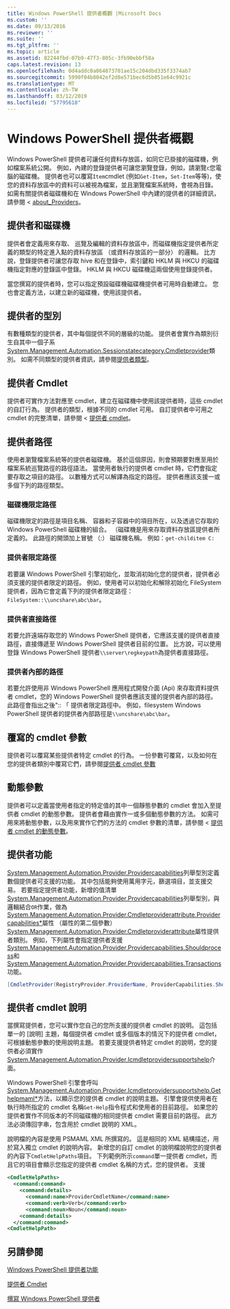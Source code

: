 ```yaml
---
title: Windows PowerShell 提供者概觀 |Microsoft Docs
ms.custom: ''
ms.date: 09/13/2016
ms.reviewer: ''
ms.suite: ''
ms.tgt_pltfrm: ''
ms.topic: article
ms.assetid: 82244fbd-07b9-47f3-805c-3fb90ebbf58a
caps.latest.revision: 13
ms.openlocfilehash: 0d4addc0a064873701ae15c204dbd335f3374ab7
ms.sourcegitcommit: 5990f04b8042ef2d8e571bec6d5b051e64c9921c
ms.translationtype: MT
ms.contentlocale: zh-TW
ms.lasthandoff: 03/12/2019
ms.locfileid: "57795618"
---
```

# <a name="windows-powershell-provider-overview"></a>Windows PowerShell 提供者概觀

Windows PowerShell 提供者可讓任何資料存放區，如同它已掛接的磁碟機，例如檔案系統公開。 例如，內建的登錄提供者可讓您瀏覽登錄，例如，請瀏覽`c`您電腦的磁碟機。 提供者也可以覆寫`Item`cmdlet (例如`Get-Item`，`Set-Item`等等)，使您的資料存放區中的資料可以被視為檔案，並且瀏覽檔案系統時，會視為目錄。 如需有關提供者磁碟機和在 Windows PowerShell 中內建的提供者的詳細資訊，請參閱 < [about_Providers](/powershell/module/microsoft.powershell.core/about/about_providers)。

## <a name="providers-and-drives"></a>提供者和磁碟機

提供者會定義用來存取、 巡覽及編輯的資料存放區中，而磁碟機指定提供者所定義的類型的特定進入點的資料存放區 （或資料存放區的一部分） 的邏輯。 比方說，登錄提供者可讓您存取 hive 和在登錄中，索引鍵和 HKLM 與 HKCU 的磁碟機指定對應的登錄區中登錄。 HKLM 與 HKCU 磁碟機這兩個使用登錄提供者。

當您撰寫的提供者時，您可以指定預設磁碟機磁碟機提供者可用時自動建立。 您也會定義方法，以建立新的磁碟機，使用該提供者。

## <a name="type-of-providers"></a>提供者的型別

有數種類型的提供者，其中每個提供不同的層級的功能。 提供者會實作為類別衍生自其中一個子系[System.Management.Automation.Sessionstatecategory.Cmdletprovider](/dotnet/api/System.Management.Automation.SessionStateCategory.CmdletProvider)類別。 如需不同類型的提供者資訊，請參閱[提供者類型](./provider-types.md)。

## <a name="provider-cmdlets"></a>提供者 Cmdlet

提供者可實作方法對應至 cmdlet，建立在磁碟機中使用該提供者時，這些 cmdlet 的自訂行為。 提供者的類型，根據不同的 cmdlet 可用。 自訂提供者中可用之 cmdlet 的完整清單，請參閱 <<c0> [ 提供者 cmdlet](./provider-cmdlets.md)。

## <a name="provider-paths"></a>提供者路徑

使用者瀏覽檔案系統等的提供者磁碟機。 基於這個原因，則會預期要對應至用於檔案系統巡覽路徑的路徑語法。 當使用者執行的提供者 cmdlet 時，它們會指定要存取之項目的路徑。 以數種方式可以解譯為指定的路徑。 提供者應該支援一或多個下列的路徑類型。

### <a name="drive-qualified-paths"></a>磁碟機限定路徑

磁碟機限定的路徑是項目名稱、 容器和子容器中的項目所在，以及透過它存取的 Windows PowerShell 磁碟機的組合。 （磁碟機是用來存取資料存放區提供者所定義的。 此路徑的開頭加上冒號 （:） 磁碟機名稱。 例如：`get-childitem C:`

### <a name="provider-qualified-paths"></a>提供者限定路徑

若要讓 Windows PowerShell 引擎初始化，並取消初始化您的提供者，提供者必須支援的提供者限定的路徑。 例如，使用者可以初始化和解除初始化 FileSystem 提供者，因為它會定義下列的提供者限定路徑： `FileSystem::\\uncshare\abc\bar`。

### <a name="provider-direct-paths"></a>提供者直接路徑

若要允許遠端存取您的 Windows PowerShell 提供者，它應該支援的提供者直接路徑，直接傳遞至 Windows PowerShell 提供者目前的位置。 比方說，可以使用登錄 Windows PowerShell 提供者`\\server\regkeypath`為提供者直接路徑。

### <a name="provider-internal-paths"></a>提供者內部的路徑

若要允許使用非 Windows PowerShell 應用程式開發介面 (Api) 來存取資料提供者 cmdlet，您的 Windows PowerShell 提供者應該支援的提供者內部的路徑。 此路徑會指出之後":: 「 提供者限定路徑中。 例如，filesystem Windows PowerShell 提供者的提供者內部路徑是`\\uncshare\abc\bar`。

## <a name="overriding-cmdlet-parameters"></a>覆寫的 cmdlet 參數

提供者可以覆寫某些提供者特定 cmdlet 的行為。 一份參數可覆寫，以及如何在您的提供者類別中覆寫它們，請參閱[提供者 cmdlet 參數](./provider-cmdlet-parameters.md)

## <a name="dynamic-parameters"></a>動態參數

提供者可以定義當使用者指定的特定值的其中一個靜態參數的 cmdlet 會加入至提供者 cmdlet 的動態參數。 提供者會藉由實作一或多個動態參數的方法。 如需可用來將動態參數，以及用來實作它們的方法的 cmdlet 參數的清單，請參閱 <<c0> [ 提供者 cmdlet 的動態參數](./provider-cmdlet-dynamic-parameters.md)。

## <a name="provider-capabilities"></a>提供者功能

[System.Management.Automation.Provider.Providercapabilities](/dotnet/api/System.Management.Automation.Provider.ProviderCapabilities)列舉型別定義數個提供者可支援的功能。 其中包括能夠使用萬用字元，篩選項目，並支援交易。 若要指定提供者功能，新增的值清單[System.Management.Automation.Provider.Providercapabilities](/dotnet/api/System.Management.Automation.Provider.ProviderCapabilities)列舉型別，與邏輯結合`OR`作業，做為[System.Management.Automation.Provider.Cmdletproviderattribute.Providercapabilities*](/dotnet/api/System.Management.Automation.Provider.CmdletProviderAttribute.ProviderCapabilities)屬性 （屬性的第二個參數） [System.Management.Automation.Provider.Cmdletproviderattribute](/dotnet/api/System.Management.Automation.Provider.CmdletProviderAttribute)屬性提供者類別。 例如，下列屬性會指定提供者支援[System.Management.Automation.Provider.Providercapabilities.Shouldprocess](/dotnet/api/System.Management.Automation.Provider.ProviderCapabilities.ShouldProcess)和[System.Management.Automation.Provider.Providercapabilities.Transactions](/dotnet/api/System.Management.Automation.Provider.ProviderCapabilities.Transactions)功能。

```csharp
[CmdletProvider(RegistryProvider.ProviderName, ProviderCapabilities.ShouldProcess | ProviderCapabilities.Transactions)]

```

## <a name="provider-cmdlet-help"></a>提供者 cmdlet 說明

當撰寫提供者，您可以實作您自己的您所支援的提供者 cmdlet 的說明。 這包括單一的 [說明] 主題，每個提供者 cmdlet 或多個版本的情況下的提供者 cmdlet，可根據動態參數的使用說明主題。 若要支援提供者特定 cmdlet 的說明，您的提供者必須實作[System.Management.Automation.Provider.Icmdletprovidersupportshelp](/dotnet/api/System.Management.Automation.Provider.ICmdletProviderSupportsHelp)介面。

Windows PowerShell 引擎會呼叫[System.Management.Automation.Provider.Icmdletprovidersupportshelp.Gethelpmaml*](/dotnet/api/System.Management.Automation.Provider.ICmdletProviderSupportsHelp.GetHelpMaml)方法，以顯示您的提供者 cmdlet 的說明主題。 引擎會提供使用者在執行時所指定的 cmdlet 名稱`Get-Help`指令程式和使用者的目前路徑。 如果您的提供者實作不同版本的不同磁碟機的相同提供者 cmdlet 需要目前的路徑。 此方法必須傳回字串，包含用於 cmdlet 說明的 XML。

說明檔的內容是使用 PSMAML XML 所撰寫的。 這是相同的 XML 結構描述，用於寫入獨立 cmdlet 的說明內容。 新增您的自訂 cmdlet 的說明檔說明您的提供者的內容下`CmdletHelpPaths`項目。 下列範例所示`command`單一提供者 cmdlet，而且它的項目會顯示您指定的提供者 cmdlet 名稱的方式，您的提供者。 支援

```xml
<CmdletHelpPaths>
  <command:command>
    <command:details>
      <command:name>ProviderCmdletName</command:name>
      <command:verb>Verb</command:verb>
      <command:noun>Noun</command:noun>
    <command:details>
  </command:command>
<CmdletHelpPath>
```

## <a name="see-also"></a>另請參閱

[Windows PowerShell 提供者功能](./provider-types.md)

[提供者 Cmdlet](./provider-cmdlets.md)

[撰寫 Windows PowerShell 提供者](./writing-a-windows-powershell-provider.md)